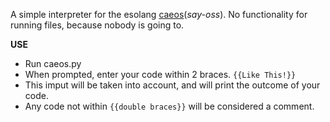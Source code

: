 A simple interpreter for the esolang [caeos](https://esolangs.org/wiki/Caeos)(*say-oss*).
No functionality for running files, because nobody is going to.

**USE**
- Run caeos.py
- When prompted, enter your code within 2 braces. `{{Like This!}}`
- This imput will be taken into account, and will print the outcome of your code.
- Any code not within `{{double braces}}` will be considered a comment.
